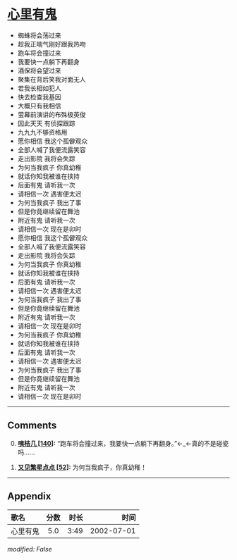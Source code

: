 # [心里有鬼](https://music.163.com/song?id=66997)

* 蜘蛛将会荡过来
* 趁我正喘气刚好跟我热吻
* 跑车将会撞过来
* 我要快一点躺下再翻身
* 酒保将会望过来
* 聚集在背后笑我对面无人
* 若我长相如犯人
* 快去检查我基因
* 大概只有我相信
* 萤幕前演讲的布殊极英俊
* 因此天天 有侦探跟踪
* 九九九不够资格用
* 愿你相信 我这个孤僻观众
* 全部人喊了我便流露笑容
* 走出影院 我将会失踪
* 为何当我疯子 你真幼稚
* 就话你知我被谁在挟持
* 后面有鬼 请听我一次
* 请相信一次 遇害便太迟
* 为何当我疯子 我出了事
* 但是你竟继续留在舞池
* 附近有鬼 请听我一次
* 请相信一次 现在是卯时
* 愿你相信 我这个孤僻观众
* 全部人喊了我便流露笑容
* 走出影院 我将会失踪
* 为何当我疯子 你真幼稚
* 就话你知我被谁在挟持
* 后面有鬼 请听我一次
* 请相信一次 遇害便太迟
* 为何当我疯子 我出了事
* 但是你竟继续留在舞池
* 附近有鬼 请听我一次
* 请相信一次 现在是卯时
* 为何当我疯子 你真幼稚
* 就话你知我被谁在挟持
* 后面有鬼 请听我一次
* 请相信一次 遇害便太迟
* 为何当我疯子 我出了事
* 但是你竟继续留在舞池
* 附近有鬼 请听我一次
* 请相信一次 现在是卯时


---

## Comments
0. **[咦桔几 \[140\]](https://music.163.com/#/user/home?id=39927061):** “跑车将会撞过来，我要快一点躺下再翻身。”←_←真的不是碰瓷吗……

1. **[又见繁星点点 \[52\]](https://music.163.com/#/user/home?id=69966521):** 为何当我疯子，你真幼稚！



---

## Appendix

|歌名|分数|时长|时间|
|:---|:---:|---:|---:|
|心里有鬼|5.0|3:49|2002-07-01

*modified: False*